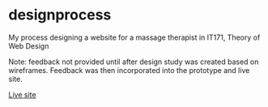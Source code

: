 # designprocess
My process designing a website for a massage therapist in IT171, Theory of Web Design

Note: feedback not provided until after design study was created based on wireframes. Feedback was then incorporated into the prototype and live site.

[Live site](https://www.roryhackney.com/_prototype/)
